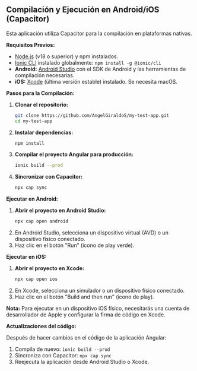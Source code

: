 ## Compilación y Ejecución en Android/iOS (Capacitor)

Esta aplicación utiliza Capacitor para la compilación en plataformas nativas.

**Requisitos Previos:**

*   [Node.js](https://nodejs.org/) (v18 o superior) y npm instalados.
*   [Ionic CLI](https://ionicframework.com/docs/cli) instalado globalmente: `npm install -g @ionic/cli`
*   **Android:** [Android Studio](https://developer.android.com/studio) con el SDK de Android y las herramientas de compilación necesarias.
*   **iOS:** [Xcode](https://developer.apple.com/xcode/) (última versión estable) instalado. Se necesita macOS.

**Pasos para la Compilación:**

1.  **Clonar el repositorio:**
    ```bash
    git clone https://github.com/AngelGiraldoS/my-test-app.git
    cd my-test-app
    ```

2.  **Instalar dependencias:**
    ```bash
    npm install
    ```

3.  **Compilar el proyecto Angular para producción:**
    ```bash
    ionic build --prod
    ```

4.  **Sincronizar con Capacitor:**
    ```bash
    npx cap sync
    ```

**Ejecutar en Android:**

1.  **Abrir el proyecto en Android Studio:**
    ```bash
    npx cap open android
    ```
2.  En Android Studio, selecciona un dispositivo virtual (AVD) o un dispositivo físico conectado.
3.  Haz clic en el botón "Run" (icono de play verde).

**Ejecutar en iOS:**

1.  **Abrir el proyecto en Xcode:**
    ```bash
    npx cap open ios
    ```
2.  En Xcode, selecciona un simulador o un dispositivo físico conectado.
3.  Haz clic en el botón "Build and then run" (icono de play).

**Nota:** Para ejecutar en un dispositivo iOS físico, necesitarás una cuenta de desarrollador de Apple y configurar la firma de código en Xcode.

**Actualizaciones del código:**

Después de hacer cambios en el código de la aplicación Angular:

1.  Compila de nuevo: `ionic build --prod`
2.  Sincroniza con Capacitor: `npx cap sync`
3.  Reejecuta la aplicación desde Android Studio o Xcode.
